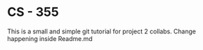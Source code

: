 # CS - 355

This is a small and simple git tutorial for project 2 collabs.
Change happening inside Readme.md
